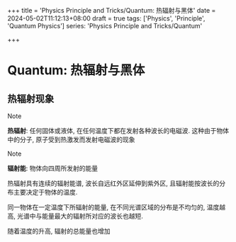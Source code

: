 +++
title = 'Physics Principle and Tricks/Quantum: 热辐射与黑体'
date = 2024-05-02T11:12:13+08:00
draft = true
tags: ['Physics', 'Principle', 'Quantum Physics']
series: 'Physics Principle and Tricks/Quantum'

+++

# Quantum: 热辐射与黑体

## 热辐射现象

> [!note]
>
> **热辐射**: 任何固体或液体, 在任何温度下都在发射各种波长的电磁波. 这种由于物体中的分子, 原子受到热激发而发射电磁波的现象

> [!note]
>
> **辐射能**: 物体向四周所发射的能量

热辐射具有连续的辐射能谱, 波长自远红外区延伸到紫外区, 且辐射能按波长的分布主要决定于物体的温度. 

同一物体在一定温度下所辐射的能量, 在不同光谱区域的分布是不均匀的, 温度越高, 光谱中与能量最大的辐射所对应的波长也越短.

随着温度的升高, 辐射的总能量也增加

